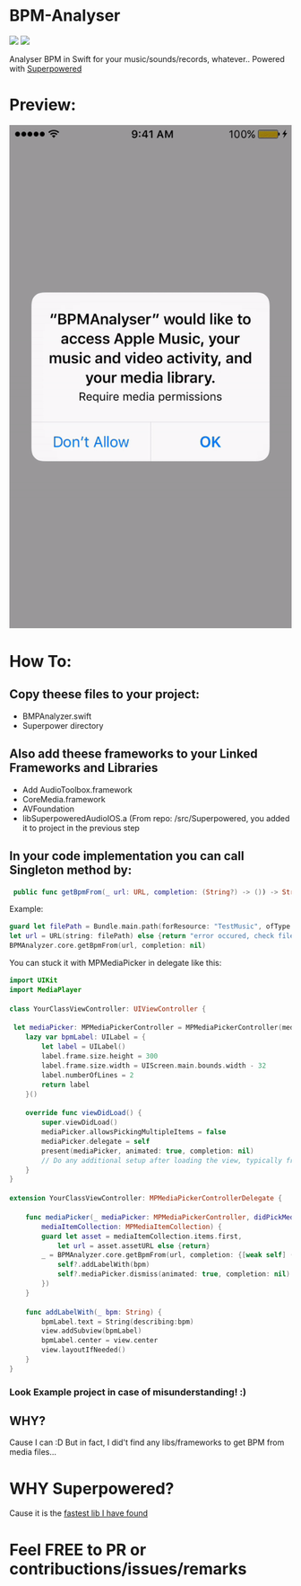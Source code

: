 # BPM-Analyser

![](https://img.shields.io/badge/swift-3.0-green.svg)
![](https://img.shields.io/badge/platform-ios-gray.svg)

Analyser BPM in Swift for your music/sounds/records, whatever..
Powered with [Superpowered](http://superpowered.com)

# Preview:
![](https://github.com/Luccifer/BPM-Analyser/blob/master/preview.gif)

# How To:

## Copy theese files to your project:
- BMPAnalyzer.swift
- Superpower directory

## Also add theese frameworks to your Linked Frameworks and Libraries
- Add AudioToolbox.framework
- CoreMedia.framework
- AVFoundation
- libSuperpoweredAudioIOS.a (From repo: /src/Superpowered, you added it to project in the previous step

## In your code implementation you can call Singleton method by:
```swift
 public func getBpmFrom(_ url: URL, completion: (String?) -> ()) -> String
```
Example:
```swift
guard let filePath = Bundle.main.path(forResource: "TestMusic", ofType: "m4a"),
let url = URL(string: filePath) else {return "error occured, check fileURL"}
BPMAnalyzer.core.getBpmFrom(url, completion: nil)

```

You can stuck it with MPMediaPicker in delegate like this:
```swift
import UIKit
import MediaPlayer

class YourClassViewController: UIViewController {

 let mediaPicker: MPMediaPickerController = MPMediaPickerController(mediaTypes: .music)
    lazy var bpmLabel: UILabel = {
        let label = UILabel()
        label.frame.size.height = 300
        label.frame.size.width = UIScreen.main.bounds.width - 32
        label.numberOfLines = 2
        return label
    }()
    
    override func viewDidLoad() {
        super.viewDidLoad()
        mediaPicker.allowsPickingMultipleItems = false
        mediaPicker.delegate = self
        present(mediaPicker, animated: true, completion: nil)
        // Do any additional setup after loading the view, typically from a nib.
    }
}

extension YourClassViewController: MPMediaPickerControllerDelegate {

    func mediaPicker(_ mediaPicker: MPMediaPickerController, didPickMediaItems
        mediaItemCollection: MPMediaItemCollection) {
        guard let asset = mediaItemCollection.items.first,
            let url = asset.assetURL else {return}
        _ = BPMAnalyzer.core.getBpmFrom(url, completion: {[weak self] (bpm) in
            self?.addLabelWith(bpm)
            self?.mediaPicker.dismiss(animated: true, completion: nil)
        })
    }
    
    func addLabelWith(_ bpm: String) {
        bpmLabel.text = String(describing:bpm)
        view.addSubview(bpmLabel)
        bpmLabel.center = view.center
        view.layoutIfNeeded()
    }
}

```
### Look Example project in case of misunderstanding! :)

## WHY?
Cause I can :D But in fact, I did't find any libs/frameworks to get BPM from media files...

# WHY Superpowered?
Cause it is the [fastest lib I have found](http://superpowered.com)

# Feel FREE to PR or contribuctions/issues/remarks
